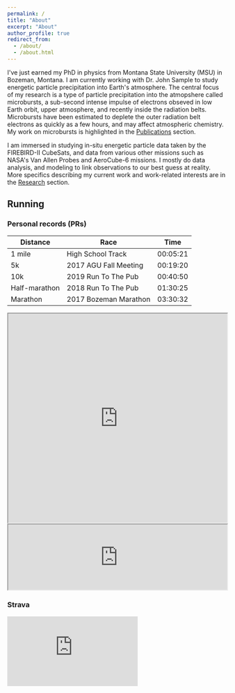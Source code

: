 ```yaml
---
permalink: /
title: "About"
excerpt: "About"
author_profile: true
redirect_from: 
  - /about/
  - /about.html
---
```


I've just earned my PhD in physics from Montana State University (MSU) in Bozeman, Montana. I am currently working with Dr. John Sample to study energetic particle precipitation into Earth's atmosphere. The central focus of my research is a type of particle precipitation into the atmopshere called microbursts, a sub-second intense impulse of electrons obseved in low Earth orbit, upper atmosphere, and recently inside the radiation belts. Microbursts have been estimated to deplete the outer radiation belt electrons as quickly as a few hours, and may affect atmospheric chemistry. My work on microbursts is highlighted in the [Publications](/publications/) section.

I am immersed in studying in-situ energetic particle data taken by the FIREBIRD-II CubeSats, and data from various other missions such as NASA's Van Allen Probes and AeroCube-6 missions. I mostly do data analysis, and modeling to link observations to our best guess at reality. More specifics describing my current work and work-related interests are in the [Research](/research/) section.

## Running

### Personal records (PRs)

| Distance             | Race  |    Time   |
| ---------------- | --------- | --------- |
| 1 mile    | High School Track  | 00:05:21  |
| 5k  |  2017 AGU Fall Meeting   | 00:19:20   |
| 10k | 2019 Run To The Pub   | 00:40:50  |
| Half-marathon | 2018 Run To The Pub   | 01:30:25 |
| Marathon     |  2017 Bozeman Marathon | 03:30:32 |

<iframe src="https://www.google.com/maps/d/u/0/embed?mid=1Tsfz7O9pYw8fLEkiTJUHJQWQDw2PNxON" width="100%" height="480"></iframe>

<iframe src="https://mshumko.github.io/files/heatmap.html" width="100%"></iframe>

### Strava

<iframe height='160' width='300' frameborder='0' allowtransparency='true' scrolling='no' src='https://www.strava.com/athletes/1782724/activity-summary/cd29e2ae99bf84e71d1d33495b23b3f3aa636497'></iframe>
